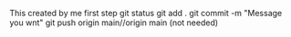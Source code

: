 This created by me
first step 
git status
git add .
git commit -m  "Message you wnt"
git push origin main//origin main (not needed)
